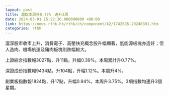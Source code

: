 ```yaml
---
layout: post
title: 滬指本周升0.77%　連升3周
date: 2024-03-01 15:22:36.000000000 +08:00
link: https://news.rthk.hk/rthk/ch/component/k2/1742635-20240301.htm
categories: rthk
---
```


滬深股市收市上升，消費電子、高壓快充概念股升幅顯著，氫能源板塊亦造好；但人造肉、機場航運及豬肉板塊則跌幅較大。

上證綜合指數報3027點，升11點，升幅0.39%。本周累計升0.77%。

深證成份指數報9434點，升104點，升幅1.12%。本周升4%。

創業板指數報1824點，升17點，升幅0.94%。本周升3.75%。3項指數均連升3個星期。
